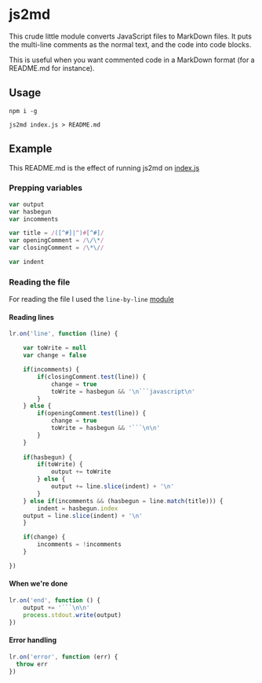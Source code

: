 # js2md
This crude little module converts JavaScript files to MarkDown files.
It puts the multi-line comments as the normal text, and the code into code blocks.

This is useful when you want commented code in a MarkDown format (for a README.md for instance).

## Usage
`npm i -g` 

`js2md index.js > README.md`


## Example
This README.md is the effect of running js2md on [index.js](https://github.com/vigour-io/js2md/blob/master/index.js)

### Prepping variables

```javascript
var output
var hasbegun
var incomments

var title = /([^#]|^)#[^#]/
var openingComment = /\/\*/
var closingComment = /\*\//

var indent
```

### Reading the file
For reading the file I used the `line-by-line` [module](https://github.com/Osterjour/line-by-line)
#### Reading lines

```javascript
lr.on('line', function (line) {

	var toWrite = null
	var change = false

	if(incomments) {
		if(closingComment.test(line)) {
			change = true
			toWrite = hasbegun && '\n```javascript\n'
		}
	} else {
		if(openingComment.test(line)) {
			change = true
			toWrite = hasbegun && '```\n\n'
		}
	}
	
	if(hasbegun) {
		if(toWrite) {
			output += toWrite
		} else {
			output += line.slice(indent) + '\n'
		}
	} else if(incomments && (hasbegun = line.match(title))) {
		indent = hasbegun.index
  	output = line.slice(indent) + '\n'
	}

	if(change) {
		incomments = !incomments
	}

})
```

#### When we're done

```javascript
lr.on('end', function () {
    output += '```\n\n'
    process.stdout.write(output)
})
```

#### Error handling

```javascript
lr.on('error', function (err) {
  throw err
})


```

